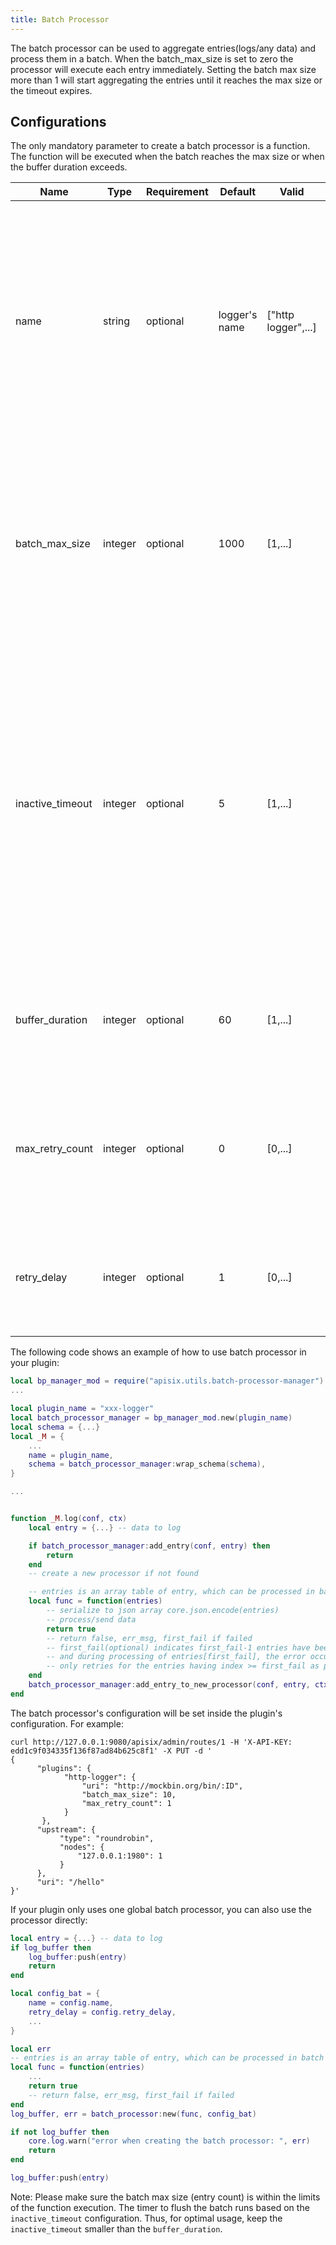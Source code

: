 ```yaml
---
title: Batch Processor
---
```


<!--
#
# Licensed to the Apache Software Foundation (ASF) under one or more
# contributor license agreements.  See the NOTICE file distributed with
# this work for additional information regarding copyright ownership.
# The ASF licenses this file to You under the Apache License, Version 2.0
# (the "License"); you may not use this file except in compliance with
# the License.  You may obtain a copy of the License at
#
#     http://www.apache.org/licenses/LICENSE-2.0
#
# Unless required by applicable law or agreed to in writing, software
# distributed under the License is distributed on an "AS IS" BASIS,
# WITHOUT WARRANTIES OR CONDITIONS OF ANY KIND, either express or implied.
# See the License for the specific language governing permissions and
# limitations under the License.
#
-->

The batch processor can be used to aggregate entries(logs/any data) and process them in a batch.
When the batch_max_size is set to zero the processor will execute each entry immediately. Setting the batch max size more
than 1 will start aggregating the entries until it reaches the max size or the timeout expires.

## Configurations

The only mandatory parameter to create a batch processor is a function. The function will be executed when the batch reaches the max size
or when the buffer duration exceeds.

| Name             | Type    | Requirement | Default | Valid   | Description                                                  |
| ---------------- | ------- | ----------- | ------- | ------- | ------------------------------------------------------------ |
| name             | string  | optional    | logger's name | ["http logger",...] | A unique identifier used to identify the batch processor, which defaults to the name of the logger plug-in that calls the batch processor, such as plug-in "http logger" 's `name` is "http logger. |
| batch_max_size   | integer | optional    | 1000    | [1,...] | Sets the maximum number of logs sent in each batch. When the number of logs reaches the set maximum, all logs will be automatically pushed to the HTTP/HTTPS service. |
| inactive_timeout | integer | optional    | 5       | [1,...] | The maximum time to refresh the buffer (in seconds). When the maximum refresh time is reached, all logs will be automatically pushed to the HTTP/HTTPS service regardless of whether the number of logs in the buffer reaches the maximum number set. |
| buffer_duration  | integer | optional    | 60      | [1,...] | Maximum age in seconds of the oldest entry in a batch before the batch must be processed. |
| max_retry_count  | integer | optional    | 0       | [0,...] | Maximum number of retries before removing the entry from the processing pipeline when an error occurs. |
| retry_delay      | integer | optional    | 1       | [0,...] | Number of seconds the process execution should be delayed if the execution fails. |

The following code shows an example of how to use batch processor in your plugin:

```lua
local bp_manager_mod = require("apisix.utils.batch-processor-manager")
...

local plugin_name = "xxx-logger"
local batch_processor_manager = bp_manager_mod.new(plugin_name)
local schema = {...}
local _M = {
    ...
    name = plugin_name,
    schema = batch_processor_manager:wrap_schema(schema),
}

...


function _M.log(conf, ctx)
    local entry = {...} -- data to log

    if batch_processor_manager:add_entry(conf, entry) then
        return
    end
    -- create a new processor if not found

    -- entries is an array table of entry, which can be processed in batch
    local func = function(entries)
        -- serialize to json array core.json.encode(entries)
        -- process/send data
        return true
        -- return false, err_msg, first_fail if failed
        -- first_fail(optional) indicates first_fail-1 entries have been successfully processed
        -- and during processing of entries[first_fail], the error occurred. So the batch processor
        -- only retries for the entries having index >= first_fail as per the retry policy.
    end
    batch_processor_manager:add_entry_to_new_processor(conf, entry, ctx, func)
end
```

The batch processor's configuration will be set inside the plugin's configuration.
For example:

```shell
curl http://127.0.0.1:9080/apisix/admin/routes/1 -H 'X-API-KEY: edd1c9f034335f136f87ad84b625c8f1' -X PUT -d '
{
      "plugins": {
            "http-logger": {
                "uri": "http://mockbin.org/bin/:ID",
                "batch_max_size": 10,
                "max_retry_count": 1
            }
       },
      "upstream": {
           "type": "roundrobin",
           "nodes": {
               "127.0.0.1:1980": 1
           }
      },
      "uri": "/hello"
}'
```

If your plugin only uses one global batch processor,
you can also use the processor directly:

```lua
local entry = {...} -- data to log
if log_buffer then
    log_buffer:push(entry)
    return
end

local config_bat = {
    name = config.name,
    retry_delay = config.retry_delay,
    ...
}

local err
-- entries is an array table of entry, which can be processed in batch
local func = function(entries)
    ...
    return true
    -- return false, err_msg, first_fail if failed
end
log_buffer, err = batch_processor:new(func, config_bat)

if not log_buffer then
    core.log.warn("error when creating the batch processor: ", err)
    return
end

log_buffer:push(entry)
```

Note: Please make sure the batch max size (entry count) is within the limits of the function execution.
The timer to flush the batch runs based on the `inactive_timeout` configuration. Thus, for optimal usage,
keep the `inactive_timeout` smaller than the `buffer_duration`.
